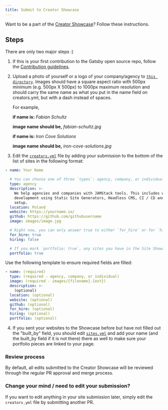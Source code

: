 ```yaml
---
title: Submit to Creator Showcase
---
```


Want to be a part of the [Creator Showcase](/creators)? Follow these instructions.

## Steps

There are only two major steps :)

1.  If this is your first contribution to the Gatsby open source repo, follow the [Contribution guidelines](/contributing/code-contributions/).

2.  Upload a photo of yourself or a logo of your company/agency to [`this directory`](https://github.com/gatsbyjs/gatsby/tree/master/docs/creators/images). Images should have a square aspect ratio with 500px minimum (e.g. 500px X 500px) to 1000px maximum resolution and should carry the same name as what you put in the name field on creators.yml, but with a dash instead of spaces.

    For example,

    **if name is:** _Fabian Schultz_

    **image name should be,** _fabian-schultz.jpg_

    **if name is:** _Iron Cove Solutions_

    **image name should be,** _iron-cove-solutions.jpg_

3.  Edit the [`creators.yml`](https://github.com/gatsbyjs/gatsby/blob/master/docs/creators/creators.yml) file by adding your submission to the bottom of the list of sites in the following format:

```yaml:title=docs/creators/creators.yml
- name: Your Name

  # You can choose one of three `types`: agency, company, or individual
  type: agency
  description: >-
    We help agencies and companies with JAMStack tools. This includes web
    development using Static Site Generators, Headless CMS, CI / CD and CDN
    setup.
  location: Poland
  website: https://yourname.io/
  github: https://github.com/githubusername
  image: images/image.jpg

  # Right now, you can only answer true to either `for_hire` or for `hiring`, but not for both.
  for_hire: true
  hiring: false

  # If you mark `portfolio: true`, any sites you have in the Site Showcase that say `built_by: [imagine your name here]` will be linked to your Creator Profile. So make sure that `name`in `creators.yml` is exactly the same as `built_by` in `sites.yml`.
  portfolio: true
```

Use the following template to ensure required fields are filled:

```yaml:title=docs/creators/creators.yml
- name: (required)
  type: (required - agency, company, or individual)
  image: (required - images/{filename}.{ext})
  description: >-
    (optional)
  location: (optional)
  website: (optional)
  github: (optional)
  for_hire: (optional)
  hiring: (optional)
  portfolio: (optional)
```

4. If you sent your websites to the Showcase before but have not filled out the "built_by" field, you should edit [`sites.yml`](https://github.com/gatsbyjs/gatsby/blob/master/docs/sites.yml) and add your name (and the built_by field if it is not there) there as well to make sure your portfolio pieces are linked to your page.

### Review process

By default, all edits submitted to the Creator Showcase will be reviewed through the regular PR approval and merge process.

### Change your mind / need to edit your submission?

If you want to edit anything in your site submission later, simply edit the `creators.yml` file by submitting another PR.
